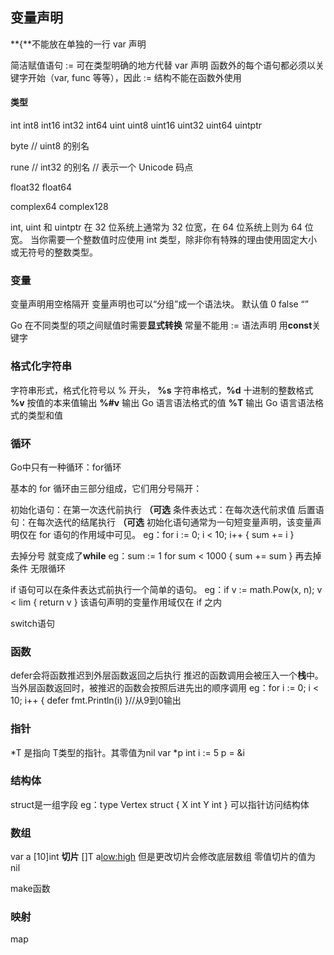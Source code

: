 ## 变量声明

**{**不能放在单独的一行
var 声明

简洁赋值语句 := 可在类型明确的地方代替 var 声明
函数外的每个语句都必须以关键字开始（var, func 等等），因此 := 结构不能在函数外使用

#### 类型
int  int8  int16  int32  int64
uint uint8 uint16 uint32 uint64 uintptr

byte // uint8 的别名

rune // int32 的别名
    // 表示一个 Unicode 码点

float32 float64

complex64 complex128


int, uint 和 uintptr 在 32 位系统上通常为 32 位宽，在 64 位系统上则为 64 位宽。 当你需要一个整数值时应使用 int 类型，除非你有特殊的理由使用固定大小或无符号的整数类型。

### 变量
变量声明用空格隔开
变量声明也可以“分组”成一个语法块。
默认值
0 false “”

Go 在不同类型的项之间赋值时需要**显式转换**
常量不能用 := 语法声明  用**const**关键字

### 格式化字符串

字符串形式，格式化符号以 % 开头， **%s** 字符串格式，**%d** 十进制的整数格式 **%v** 按值的本来值输出
**%#v**	输出 Go 语言语法格式的值 **%T**	输出 Go 语言语法格式的类型和值

### 循环
Go中只有一种循环：for循环

基本的 for 循环由三部分组成，它们用分号隔开：

初始化语句：在第一次迭代前执行 **（可选**
条件表达式：在每次迭代前求值
后置语句：在每次迭代的结尾执行 **（可选**
初始化语句通常为一句短变量声明，该变量声明仅在 for 语句的作用域中可见。
eg：for i := 0; i < 10; i++ {
		sum += i
	}

去掉分号 就变成了**while** 
eg：sum := 1
	for sum < 1000 {
		sum += sum
	}
再去掉条件 无限循环

if 语句可以在条件表达式前执行一个简单的语句。
eg：if v := math.Pow(x, n); v < lim {
		return v
	}
该语句声明的变量作用域仅在 if 之内 

switch语句

### 函数
defer会将函数推迟到外层函数返回之后执行
推迟的函数调用会被压入一个**栈**中。当外层函数返回时，被推迟的函数会按照后进先出的顺序调用
eg：for i := 0; i < 10; i++ {
		defer fmt.Println(i)
	}//从9到0输出

### 指针

*T 是指向 T类型的指针。其零值为nil
var *p int
i := 5
p = &i

### 结构体

struct是一组字段
eg：type Vertex struct {
	X int
	Y int
    }
可以指针访问结构体

### 数组

var a [10]int
**切片**
[]T  a[low:high](同python)
但是更改切片会修改底层数组
零值切片的值为 nil

make函数 

### 映射
map





